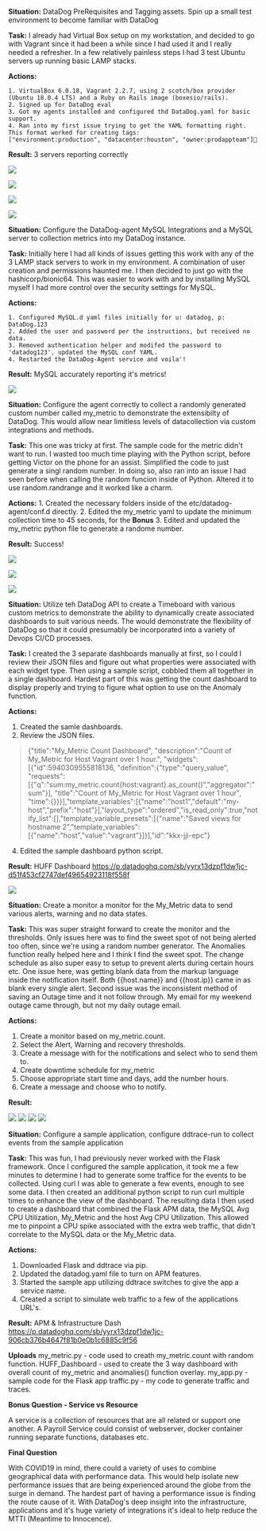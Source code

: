 **Situation:** DataDog PreRequisites and Tagging assets.  Spin up a small test environment to become familiar with DataDog

**Task:**  I already had Virtual Box setup on my workstation, and decided to go with Vagrant since it had been a while since I had used it and I really needed a refresher. In a few relatively painless steps I had 3 test Ubuntu servers up running basic LAMP stacks.

**Actions:**

    1. VirtualBox 6.0.18, Vagrant 2.2.7, using 2 scotch/box provider (Ubuntu 18.0.4 LTS) and a Ruby on Rails image (boxesio/rails).
    2. Signed up for DataDog eval
    3. Got my agents installed and configured thd DataDog.yaml for basic support.
    4. Ran into my first issue trying to get the YAML formatting right.  This format worked for creating tags:
    ["environment:production", "datacenter:houston", "owner:prodappteam"]
  
  **Result:** 3 servers reporting correctly
  
  ![](images/1_agent_configured.png?raw=true)
  
  ![](images/3_reporting.png?raw=true)
  
  ![](images/2_vagrant.png?raw=true)
  
  ![](images/tags.png?raw=true)
  

  **Situation:** Configure the DataDog-agent MySQL Integrations and a MySQL server to collection metrics into my DataDog instance.
    
  **Task:**  Initially here I had all kinds of issues getting this work with any of the 3 LAMP stack servers to work in my environment. A combination of user creation and permissions haunted me.  I then decided to just go with the hashicorp/bionic64.  This was easier to work with and by installing MySQL myself I had more control over the security settings for MySQL. 
  
  **Actions:** 
   
    1. Configured MySQL.d yaml files initially for u: datadog, p: DataDog.123
    2. Added the user and password per the instructions, but received no data.
    3. Removed authentication helper and modifed the password to 'datadog123', updated the MySQL conf YAML.
    4. Restarted the DataDog-Agent service and voila'!

  **Result:** MySQL accurately reporting it's metrics!
  
  ![](images/mysql.png?raw=true)
   
  
  
  
  **Situation:** Configure the agent correctly to collect a randomly generated custom number called my_metric to demonstrate the extensibilty of DataDog.  This would allow near limitless levels of datacollection via custom integrations and methods.
  
  **Task:** This one was tricky at first.  The sample code for the metric didn't want to run. I wasted too much time playing with the Python script, before getting Victor on the phone for an assist.  Simplified the code to just generate a singl random number.  In doing so, also ran into an issue I had seen before when calling the random funcion inside of Python.  Altered it to use random.randrange and it worked like a charm.
  
  **Actions:** 
    1. Created the necessary folders inside of the etc/datadog-agent/conf.d directly.
    2. Edited the my_metric yaml to update the minimum collection time to 45 seconds, for the **Bonus**
    3. Edited and updated the my_metric python file to generate a randome number.
    
  **Result:**  Success!

![](images/my_metric_yaml.png?raw=true)

![](images/my_metric_py.png?raw=true)

![](images/my_metric_dash.png?raw=true)

  **Situation:** Utilize teh DataDog API to create a Timeboard with various custom metrics to demonstrate the ability to dynamically create associated dashboards to suit various needs.  The would demonstrate the flexibility of DataDog so that it could presumably be incorporated into a variety of Devops CI/CD processes.
  
  **Task:** I created the 3 separate dashboards manually at first, so I could I review their JSON files and figure out what properties were associated with each widget type.  Then using a sample script, cobbled them all together in a single dashboard.  Hardest part of this was getting the count dashboard to display properly and trying to figure what option to use on the Anomaly function.
  
  **Actions:**
  1. Created the samle dashboards.
  2. Review the JSON files.

>  {"title":"My_Metric Count Dashboard",
>    "description":"Count of My_Metric for Host Vagrant over 1 hour.",
>    "widgets":[{"id":5940309555818136,
>      "definition":{"type":"query_value",
>        "requests":[{"q":"sum:my_metric.count{host:vagrant}.as_count()","aggregator":"sum"}],
>        "title":"Count of My_Metric for Host Vagrant over 1 hour",
>        "time":{}}}],"template_variables":[{"name":"host1","default":"my-host","prefix":"host"}],"layout_type":"ordered","is_read_only":true,"notify_list":[],"template_variable_presets":[{"name":"Saved views for hostname 2","template_variables":[{"name":"host","value":"vagrant"}]}],"id":"kkx-jji-epc"}

  4. Edited the sample dashboard python script.  
  
  **Result:**
HUFF Dashboard
https://p.datadoghq.com/sb/yyrx13dzpf1dw1jc-d51f453cf2747def49654923118f558f

![](images/huff_dashboard.png?raw=true)


  **Situation:** Create a monitor a monitor for the My_Metric data to send various alerts, warning and no data states.
  
  **Task:** This was super straight forward to create the monitor and the thresholds.  Only issues here was to find the sweet spot of not being alerted too often, since we're using a random number generator.  The Anomalies function really helped here and I think I find the sweet spot.  The change schedule as also super easy to setup to prevent alerts during certain hours etc.  One issue here, was getting blank data from the markup language inside the notification itself.  Both {{host.name}} and {{host.ip}} came in as blank every single alert.  Second issue was the inconsistent method of saving an Outage time and it not follow through.  My email for my weekend outage came through, but not my daily outage email.
  
  **Actions:**
  1. Create a monitor based on my_metric.count.
  2. Select the Alert, Warning and recovery thresholds.
  3. Create a message with for the notifications and select who to send them to.
  4. Create downtime schedule for my_metric
  5. Choose appropriate start time and days, add the number hours.
  6. Create a message and choose who to notify.

  **Result:**

 ![](images/monitor.png?raw=true)
 ![](images/downtime.png?raw=true)
 ![](images/downtime2.png?raw=true)
 ![](images/downtime3.png?raw=true)
 
   **Situation:** Configure a sample application, configure ddtrace-run to collect events from the sample application
   
   **Task:** This was fun, I had previously never worked with the Flask framework.  Once I configured the sample application, it took me a few minutes to determine I had to generate some traffice for the events to be collected.  Using curl I was able to generate a few events, enough to see some data.  I then created an additional python script to run curl multiple times to enhance the view of the dashboard.  The resulting data I then used to create a dashboard that combined the Flask APM data, the MySQL Avg CPU Utilization, My_Metric and the host Avg CPU Utilization.  This allowed me to pinpoint a CPU spike associated with the extra web traffic, that didn't correlate to the MySQL data or the My_Metric data.  
   
   **Actions:**
   1. Downloaded Flask and ddtrace via pip.
   2. Updated the datadog.yaml file to turn on APM features.
   3. Started the sample app utilizing ddtrace switches to give the app a service name.
   4. Created a script to simulate web traffic to a few of the applications URL's.
   
   **Result:**
   APM & Infrastructure Dash
   https://p.datadoghq.com/sb/yyrx13dzpf1dw1jc-906cb376b4647f81b0e0b1c6885c9f56
      
   **Uploads**
   my_metric.py - code used to creath my_metric.count with random function.
   HUFF_Dashboard - used to create the 3 way dashboard with overall count of my_metric and anomalies() function overlay.
   my_app.py - sample code for the Flask app
   traffic.py - my code to generate traffic and traces.
  
  **Bonus Question - Service vs Resource**
  
  A service is a collection of resources that are all related or support one another.  A Payroll Service could consist of webserver, docker container running separate functions, databases etc.
  
  **Final Question**
  
  With COVID19 in mind, there could a variety of uses to combine geographical data with performance data.  This would help isolate new performance issues that are being experienced around the globe from the surge in demand.  The hardest part of having a performance issue is finding the route cause of it.  With DataDog's deep insight into the infrastructure, applications and it's huge variety of integrations it's ideal to help reduce the MTTI (Meantime to Innocence).
   
  
